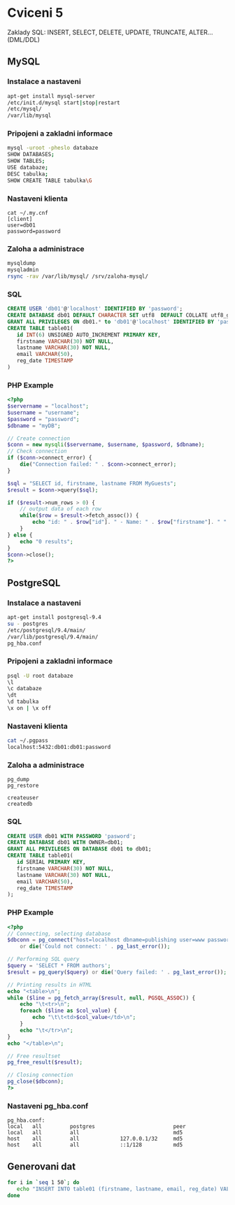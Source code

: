# Cviceni 5

Zaklady SQL: INSERT, SELECT, DELETE, UPDATE, TRUNCATE, ALTER... (DML/DDL)

## MySQL

### Instalace a nastaveni

```bash
apt-get install mysql-server
/etc/init.d/mysql start|stop|restart
/etc/mysql/
/var/lib/mysql
```

### Pripojeni a zakladni informace

```bash
mysql -uroot -pheslo databaze
SHOW DATABASES;
SHOW TABLES;
USE databaze;
DESC tabulka;
SHOW CREATE TABLE tabulka\G
```

### Nastaveni klienta

```
cat ~/.my.cnf
[client]
user=db01
password=password
```

### Zaloha a administrace

```bash
mysqldump 
mysqladmin
rsync -rav /var/lib/mysql/ /srv/zaloha-mysql/
```

### SQL

```sql
CREATE USER 'db01'@'localhost' IDENTIFIED BY 'password';
CREATE DATABASE db01 DEFAULT CHARACTER SET utf8  DEFAULT COLLATE utf8_general_ci;
GRANT ALL PRIVILEGES ON db01.* to 'db01'@'localhost' IDENTIFIED BY 'password';
CREATE TABLE table01(
   id INT(6) UNSIGNED AUTO_INCREMENT PRIMARY KEY,
   firstname VARCHAR(30) NOT NULL,
   lastname VARCHAR(30) NOT NULL,
   email VARCHAR(50),
   reg_date TIMESTAMP
)
```

### PHP Example

```php
<?php
$servername = "localhost";
$username = "username";
$password = "password";
$dbname = "myDB";

// Create connection
$conn = new mysqli($servername, $username, $password, $dbname);
// Check connection
if ($conn->connect_error) {
    die("Connection failed: " . $conn->connect_error);
} 

$sql = "SELECT id, firstname, lastname FROM MyGuests";
$result = $conn->query($sql);

if ($result->num_rows > 0) {
    // output data of each row
    while($row = $result->fetch_assoc()) {
        echo "id: " . $row["id"]. " - Name: " . $row["firstname"]. " " . $row["lastname"]. "<br>";
    }
} else {
    echo "0 results";
}
$conn->close();
?>
```

## PostgreSQL

### Instalace a nastaveni

```bash
apt-get install postgresql-9.4
su - postgres
/etc/postgresql/9.4/main/
/var/lib/postgresql/9.4/main/
pg_hba.conf
```

### Pripojeni a zakladni informace

```bash
psql -U root databaze
\l
\c databaze
\dt 
\d tabulka
\x on | \x off
```

### Nastaveni klienta

```bash
cat ~/.pgpass
localhost:5432:db01:db01:password
```

### Zaloha a administrace

```
pg_dump
pg_restore

createuser
createdb
```

### SQL

```sql
CREATE USER db01 WITH PASSWORD 'pasword';
CREATE DATABASE db01 WITH OWNER=db01;
GRANT ALL PRIVILEGES ON DATABASE db01 to db01;
CREATE TABLE table01(
   id SERIAL PRIMARY KEY,
   firstname VARCHAR(30) NOT NULL,
   lastname VARCHAR(30) NOT NULL,
   email VARCHAR(50),
   reg_date TIMESTAMP
);
```

### PHP Example

```php
<?php
// Connecting, selecting database
$dbconn = pg_connect("host=localhost dbname=publishing user=www password=foo")
    or die('Could not connect: ' . pg_last_error());

// Performing SQL query
$query = 'SELECT * FROM authors';
$result = pg_query($query) or die('Query failed: ' . pg_last_error());

// Printing results in HTML
echo "<table>\n";
while ($line = pg_fetch_array($result, null, PGSQL_ASSOC)) {
    echo "\t<tr>\n";
    foreach ($line as $col_value) {
        echo "\t\t<td>$col_value</td>\n";
    }
    echo "\t</tr>\n";
}
echo "</table>\n";

// Free resultset
pg_free_result($result);

// Closing connection
pg_close($dbconn);
?>
```

### Nastaveni pg_hba.conf

```
pg_hba.conf:
local   all         postgres                         peer
local   all         all                              md5
host    all         all             127.0.0.1/32     md5
host    all         all             ::1/128          md5
```


## Generovani dat

```bash
for i in `seq 1 50`; do 
   echo "INSERT INTO table01 (firstname, lastname, email, reg_date) VALUES ('$(pwgen 5 1)','$(pwgen 10 1)','$(pwgen 5 1)@spos-jindra.spos',now())" | mysql db01
done
```
